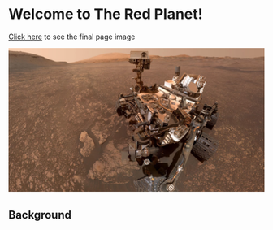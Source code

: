# Welcome to The Red Planet!


<a class = "btn" href="Missions_to_Mars/static/web_look.jpg">Click here</a> to see the final page image
<br>
<p align="center">
<img src="Missions_to_Mars/static/jumbotron_background.jpg" alt="Mars out of range ... Waiting for satellite signal ..." max-height="60%" max-width="60%"><p>
  
## Background
